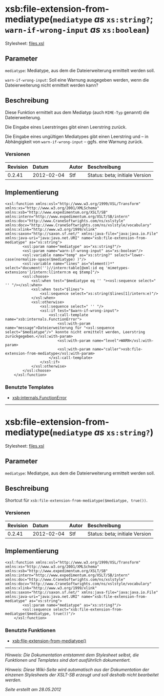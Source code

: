 # xsb:file-extension-from-mediatype(`mediatype` _as_ `xs:string?`; `warn-if-wrong-input` _as_ `xs:boolean`) #

Stylesheet: [files.xsl](http://code.google.com/p/xslt-sb/source/browse/trunk/xslt-sb/files.xsl)

## Parameter ##
`mediatype`: Mediatype, aus dem die Dateierweiterung ermittelt werden soll.


`warn-if-wrong-input`: Soll eine Warnung ausgegeben werden, wenn die Dateierweiterung nicht ermittelt werden kann?



## Beschreibung ##
Diese Funktion ermittelt aus dem Mediatyp (auch `MIME-Typ` genannt) die Dateierweiterung.

Die Eingabe eines Leerstringes gibt einen Leerstring zurück.

Die Eingabe eines ungültigen Mediatypes gibt einen Leerstring und – in Abhängigkeit von `warn-if-wrong-input` – ggfs. eine Warnung zurück.

### Versionen ###
| Revision | Datum | Autor | Beschreibung |
|:---------|:------|:------|:-------------|
| 0.2.41 | 2012-02-04 | Stf |   Status: beta;   initiale Version   |


## Implementierung ##
```
<xsl:function xmlns:xsl="http://www.w3.org/1999/XSL/Transform" xmlns:xs="http://www.w3.org/2001/XMLSchema" xmlns:xsb="http://www.expedimentum.org/XSLT/SB" xmlns:intern="http://www.expedimentum.org/XSLT/SB/intern" xmlns:doc="http://www.CraneSoftwrights.com/ns/xslstyle" xmlns:docv="http://www.CraneSoftwrights.com/ns/xslstyle/vocabulary" xmlns:xlink="http://www.w3.org/1999/xlink" xmlns:saxon="http://saxon.sf.net/" xmlns:java-file="java:java.io.File" xmlns:java-uri="java:java.net.URI" name="xsb:file-extension-from-mediatype" as="xs:string">
		<xsl:param name="mediatype" as="xs:string?"/>
		<xsl:param name="warn-if-wrong-input" as="xs:boolean"/>
		<xsl:variable name="temp" as="xs:string?" select="lower-case(normalize-space($mediatype) )"/>
		<xsl:variable name="lines" as="element()*" select="document('')//intern:table[@xml:id eq 'mimetypes-extensions']/intern:l[intern:m eq $temp]"/>
		<xsl:choose>
			<xsl:when test="$mediatype eq '' "><xsl:sequence select=" '' "/></xsl:when>
			<xsl:when test="$lines">
				<xsl:sequence select="xs:string($lines[1]/intern:e)"/>
			</xsl:when>
			<xsl:otherwise>
				<xsl:sequence select=" '' "/>
				<xsl:if test="$warn-if-wrong-input">
					<xsl:call-template name="xsb:internals.FunctionError">
						<xsl:with-param name="message">Dateierweiterung für "<xsl:sequence select="$mediatype"/>" konnte nicht ermittelt werden, Leerstring zurückgegeben.</xsl:with-param>
						<xsl:with-param name="level">WARN</xsl:with-param>
						<xsl:with-param name="caller">xsb:file-extension-from-mediatype</xsl:with-param>
					</xsl:call-template>
				</xsl:if>
			</xsl:otherwise>
		</xsl:choose>
	</xsl:function>
```

### Benutzte Templates ###
  * [xsb:internals.FunctionError](xsb_internals_FunctionError.md)


---

# xsb:file-extension-from-mediatype(`mediatype` _as_ `xs:string?`) #

Stylesheet: [files.xsl](http://code.google.com/p/xslt-sb/source/browse/trunk/xslt-sb/files.xsl)

## Parameter ##
`mediatype`: Mediatype, aus dem die Dateierweiterung ermittelt werden soll.



## Beschreibung ##
Shortcut für `xsb:file-extension-from-mediatype($mediatype, true())`.



### Versionen ###
| Revision | Datum | Autor | Beschreibung |
|:---------|:------|:------|:-------------|
| 0.2.41 | 2012-02-04 | Stf |   Status: beta;   initiale Version   |


## Implementierung ##
```
<xsl:function xmlns:xsl="http://www.w3.org/1999/XSL/Transform" xmlns:xs="http://www.w3.org/2001/XMLSchema" xmlns:xsb="http://www.expedimentum.org/XSLT/SB" xmlns:intern="http://www.expedimentum.org/XSLT/SB/intern" xmlns:doc="http://www.CraneSoftwrights.com/ns/xslstyle" xmlns:docv="http://www.CraneSoftwrights.com/ns/xslstyle/vocabulary" xmlns:xlink="http://www.w3.org/1999/xlink" xmlns:saxon="http://saxon.sf.net/" xmlns:java-file="java:java.io.File" xmlns:java-uri="java:java.net.URI" name="xsb:file-extension-from-mediatype" as="xs:string">
		<xsl:param name="mediatype" as="xs:string?"/>
		<xsl:sequence select="xsb:file-extension-from-mediatype($mediatype, true())"/>
	</xsl:function>
```

### Benutzte Funktionen ###
  * [xsb:file-extension-from-mediatype()](xsb_file_extension_from_mediatype.md)


---


_Hinweis: Die Dokumentation entstammt dem Stylesheet selbst, die Funktionen und Templates sind dort ausführlich dokumentiert._

_Hinweis: Diese Wiki-Seite wird automatisch aus der Dokumentation der einzenen Stylesheets der XSLT-SB erzeugt und soll deshalb nicht bearbeitet werden._

_Seite erstellt am 28.05.2012_
